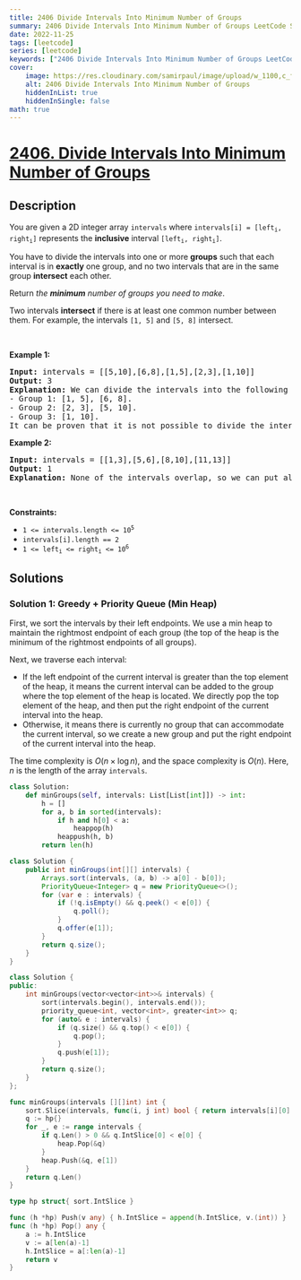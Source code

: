 ```yaml
---
title: 2406 Divide Intervals Into Minimum Number of Groups
summary: 2406 Divide Intervals Into Minimum Number of Groups LeetCode Solution Explained
date: 2022-11-25
tags: [leetcode]
series: [leetcode]
keywords: ["2406 Divide Intervals Into Minimum Number of Groups LeetCode Solution Explained in all languages", "2406 Divide Intervals Into Minimum Number of Groups", "LeetCode", "leetcode solution in Python3 C++ Java Go PHP Ruby Swift TypeScript Rust C# JavaScript C", "GeeksforGeeks", "InterviewBit", "Coding Ninjas", "HackerRank", "HackerEarth", "CodeChef", "TopCoder", "AlgoExpert", "freeCodeCamp", "Codeforces", "GitHub", "AtCoder", "Samir Paul"]
cover:
    image: https://res.cloudinary.com/samirpaul/image/upload/w_1100,c_fit,co_rgb:FFFFFF,l_text:Arial_75_bold:2406 Divide Intervals Into Minimum Number of Groups - Solution Explained/problem-solving.webp
    alt: 2406 Divide Intervals Into Minimum Number of Groups
    hiddenInList: true
    hiddenInSingle: false
math: true
---
```



# [2406. Divide Intervals Into Minimum Number of Groups](https://leetcode.com/problems/divide-intervals-into-minimum-number-of-groups)


## Description

<p>You are given a 2D integer array <code>intervals</code> where <code>intervals[i] = [left<sub>i</sub>, right<sub>i</sub>]</code> represents the <strong>inclusive</strong> interval <code>[left<sub>i</sub>, right<sub>i</sub>]</code>.</p>

<p>You have to divide the intervals into one or more <strong>groups</strong> such that each interval is in <strong>exactly</strong> one group, and no two intervals that are in the same group <strong>intersect</strong> each other.</p>

<p>Return <em>the <strong>minimum</strong> number of groups you need to make</em>.</p>

<p>Two intervals <strong>intersect</strong> if there is at least one common number between them. For example, the intervals <code>[1, 5]</code> and <code>[5, 8]</code> intersect.</p>

<p>&nbsp;</p>
<p><strong class="example">Example 1:</strong></p>

<pre>
<strong>Input:</strong> intervals = [[5,10],[6,8],[1,5],[2,3],[1,10]]
<strong>Output:</strong> 3
<strong>Explanation:</strong> We can divide the intervals into the following groups:
- Group 1: [1, 5], [6, 8].
- Group 2: [2, 3], [5, 10].
- Group 3: [1, 10].
It can be proven that it is not possible to divide the intervals into fewer than 3 groups.
</pre>

<p><strong class="example">Example 2:</strong></p>

<pre>
<strong>Input:</strong> intervals = [[1,3],[5,6],[8,10],[11,13]]
<strong>Output:</strong> 1
<strong>Explanation:</strong> None of the intervals overlap, so we can put all of them in one group.
</pre>

<p>&nbsp;</p>
<p><strong>Constraints:</strong></p>

<ul>
	<li><code>1 &lt;= intervals.length &lt;= 10<sup>5</sup></code></li>
	<li><code>intervals[i].length == 2</code></li>
	<li><code>1 &lt;= left<sub>i</sub> &lt;= right<sub>i</sub> &lt;= 10<sup>6</sup></code></li>
</ul>

## Solutions

### Solution 1: Greedy + Priority Queue (Min Heap)

First, we sort the intervals by their left endpoints. We use a min heap to maintain the rightmost endpoint of each group (the top of the heap is the minimum of the rightmost endpoints of all groups).

Next, we traverse each interval:

-   If the left endpoint of the current interval is greater than the top element of the heap, it means the current interval can be added to the group where the top element of the heap is located. We directly pop the top element of the heap, and then put the right endpoint of the current interval into the heap.
-   Otherwise, it means there is currently no group that can accommodate the current interval, so we create a new group and put the right endpoint of the current interval into the heap.

The time complexity is $O(n \times \log n)$, and the space complexity is $O(n)$. Here, $n$ is the length of the array `intervals`.

<!-- tabs:start -->

```python
class Solution:
    def minGroups(self, intervals: List[List[int]]) -> int:
        h = []
        for a, b in sorted(intervals):
            if h and h[0] < a:
                heappop(h)
            heappush(h, b)
        return len(h)
```

```java
class Solution {
    public int minGroups(int[][] intervals) {
        Arrays.sort(intervals, (a, b) -> a[0] - b[0]);
        PriorityQueue<Integer> q = new PriorityQueue<>();
        for (var e : intervals) {
            if (!q.isEmpty() && q.peek() < e[0]) {
                q.poll();
            }
            q.offer(e[1]);
        }
        return q.size();
    }
}
```

```cpp
class Solution {
public:
    int minGroups(vector<vector<int>>& intervals) {
        sort(intervals.begin(), intervals.end());
        priority_queue<int, vector<int>, greater<int>> q;
        for (auto& e : intervals) {
            if (q.size() && q.top() < e[0]) {
                q.pop();
            }
            q.push(e[1]);
        }
        return q.size();
    }
};
```

```go
func minGroups(intervals [][]int) int {
	sort.Slice(intervals, func(i, j int) bool { return intervals[i][0] < intervals[j][0] })
	q := hp{}
	for _, e := range intervals {
		if q.Len() > 0 && q.IntSlice[0] < e[0] {
			heap.Pop(&q)
		}
		heap.Push(&q, e[1])
	}
	return q.Len()
}

type hp struct{ sort.IntSlice }

func (h *hp) Push(v any) { h.IntSlice = append(h.IntSlice, v.(int)) }
func (h *hp) Pop() any {
	a := h.IntSlice
	v := a[len(a)-1]
	h.IntSlice = a[:len(a)-1]
	return v
}
```

<!-- tabs:end -->

<!-- end -->
